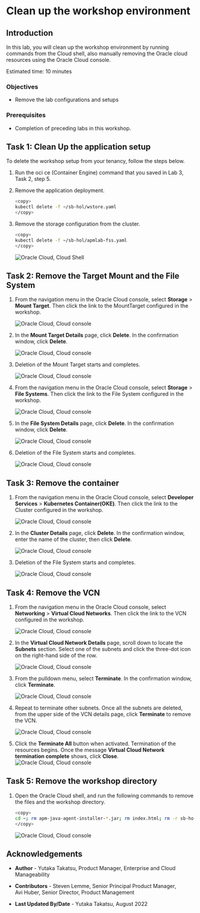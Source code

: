 # Clean up the workshop environment

## Introduction

In this lab, you will clean up the workshop environment by running commands from the Cloud shell, also manually removing the Oracle cloud resources using the Oracle Cloud console.

Estimated time: 10 minutes

### Objectives

* Remove the lab configurations and setups

### Prerequisites

* Completion of preceding labs in this workshop.

## Task 1: Clean Up the application setup

To delete the workshop setup from your tenancy, follow the steps below.

1. Run the oci ce (Container Engine) command that you saved in Lab 3, Task 2, step 5.

2. Remove the application deployment.

    ``` bash
    <copy>
    kubectl delete -f ~/sb-hol/wstore.yaml
    </copy>
    ```

3. Remove the storage configuration from the cluster.

    ``` bash
    <copy>
    kubectl delete -f ~/sb-hol/apmlab-fss.yaml
    </copy>
    ```
    ![Oracle Cloud, Cloud Shell](images/4-1-cleanup.png " ")

## Task 2: Remove the Target Mount and the File System

1. From the navigation menu in the Oracle Cloud console, select **Storage** > **Mount Target**.
   Then click the link to the MountTarget configured in the workshop.

    ![Oracle Cloud, Cloud console](images/4-2-cleanup.png " ")

2. In the **Mount Target Details** page, click **Delete**. In the confirmation window, click **Delete**.

    ![Oracle Cloud, Cloud console](images/4-3-cleanup.png " ")    

3. Deletion of the Mount Target starts and completes.

    ![Oracle Cloud, Cloud console](images/4-4-cleanup.png " ")    

4. From the navigation menu in the Oracle Cloud console, select **Storage** > **File Systems**. Then click the link to the File System configured in the workshop.

    ![Oracle Cloud, Cloud console](images/4-5-cleanup.png " ")       

5. In the **File System Details** page, click **Delete**. In the confirmation window, click **Delete**.

    ![Oracle Cloud, Cloud console](images/4-6-cleanup.png " ")    

6. Deletion of the File System starts and completes.

    ![Oracle Cloud, Cloud console](images/4-7-cleanup.png " ")    

## Task 3: Remove the container

1. From the navigation menu in the Oracle Cloud console, select **Developer Services** > **Kubernetes Container(OKE)**. Then click the link to the Cluster configured in the workshop.

    ![Oracle Cloud, Cloud console](images/4-8-cleanup.png " ")       

2. In the **Cluster Details** page, click **Delete**. In the confirmation window, enter the name of the cluster, then click **Delete**.

    ![Oracle Cloud, Cloud console](images/4-9-cleanup.png " ")    

3. Deletion of the File System starts and completes.

    ![Oracle Cloud, Cloud console](images/4-10-cleanup.png " ")  

## Task 4: Remove the VCN

1. From the navigation menu in the Oracle Cloud console, select **Networking** > **Virtual Cloud Networks**. Then click the link to the VCN configured in the workshop.

    ![Oracle Cloud, Cloud console](images/4-11-cleanup.png " ")       

2. In the **Virtual Cloud Network Details** page, scroll down to locate the **Subnets** section. Select one of the subnets and click the three-dot icon on the right-hand side of the row.

    ![Oracle Cloud, Cloud console](images/4-12-cleanup.png " ")    

3. From the pulldown menu, select **Terminate**. In the confirmation window, click **Terminate**.

    ![Oracle Cloud, Cloud console](images/4-13-cleanup.png " ")      

3. Repeat to terminate other subnets. Once all the subnets are deleted, from the upper side of the VCN details page, click **Terminate** to remove the VCN.

    ![Oracle Cloud, Cloud console](images/4-14-cleanup.png " ")    

3. Click the **Terminate All** button when activated. Termination of the resources begins. Once the message **Virtual Cloud Network termination complete** shows, click **Close**.
    ![Oracle Cloud, Cloud console](images/4-15-cleanup.png " ")    

## Task 5: Remove the workshop directory

1. Open the Oracle Cloud shell, and run the following commands to remove the files and the workshop directory.

    ``` bash
    <copy>
    cd ~; rm apm-java-agent-installer-*.jar; rm index.html; rm -r sb-hol;rm sb-hol.zip
    </copy>
    ```
   ![Oracle Cloud, Cloud console](images/4-16-cleanup.png " ")   

## Acknowledgements

* **Author** - Yutaka Takatsu, Product Manager, Enterprise and Cloud Manageability
- **Contributors** - Steven Lemme, Senior Principal Product Manager,  
Avi Huber, Senior Director, Product Management
* **Last Updated By/Date** - Yutaka Takatsu, August 2022
